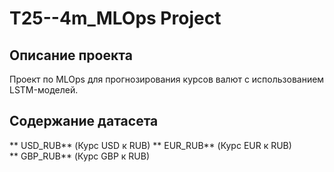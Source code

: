 ﻿# T25--4m_MLOps Project

## Описание проекта
Проект по MLOps для прогнозирования курсов валют с использованием LSTM-моделей.
## Содержание датасета
** USD_RUB** (Курс USD к RUB)
** EUR_RUB** (Курс EUR к RUB)  
** GBP_RUB** (Курс GBP к RUB)
